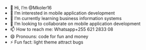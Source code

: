 - 👋 Hi, I’m @Mkoler16
- 👀 I’m interested in mobile application development 
- 🌱 I’m currently learning business information systems 
- 💞️ I’m looking to collaborate on mobile application development 
- 📫 How to reach me: Whatsapp+255 621 2833 08
- 😄 Pronouns: code for fun and money 
- ⚡ Fun fact: light theme attract bugs

<!---
Mkoler16/Mkoler16 is a ✨ special ✨ repository because its `README.md` (this file) appears on your GitHub profile.
You can click the Preview link to take a look at your changes.
--->
